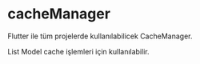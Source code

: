 # cacheManager
Flutter ile tüm projelerde kullanılabilicek CacheManager. <br>

List Model cache işlemleri için kullanılabilir. 
  
